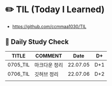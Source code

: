 # ✏️ TIL (Today I Learned)

- https://github.com/ccmmaa1030/TIL



## 📆 Daily Study Check

| TITLE    | COMMENT       | Date     | D+   |
| -------- | ------------- | -------- | ---- |
| 0705_TIL | 마크다운 정리 | 22.07.05 | D+1  |
| 0706_TIL | 깃허브 정리   | 22.07.06 | D+2  |
|          |               |          |      |

